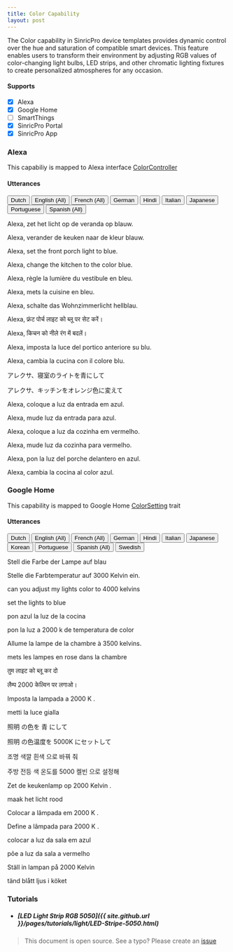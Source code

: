 ```yaml
---
title: Color Capability
layout: post
---
```


The Color capability in SinricPro device templates provides dynamic control over the hue and saturation of compatible smart devices. This feature enables users to transform their environment by adjusting RGB values of color-changing light bulbs, LED strips, and other chromatic lighting fixtures to create personalized atmospheres for any occasion.

#### Supports
 - [x]  Alexa
 - [x]  Google Home
 - [ ]  SmartThings
 - [x]  SinricPro Portal
 - [x]  SinricPro App

### Alexa 

This capabiliy is mapped to Alexa interface [ColorController](https://developer.amazon.com/en-US/docs/alexa/device-apis/alexa-colorcontroller.html)

#### Utterances

<!-- Alexa Language Tabs -->
<div class="tab">
  <button class="tablinks active" onclick="openLanguage(event, 'alexa-nl-NL')">Dutch</button>
  <button class="tablinks" onclick="openLanguage(event, 'alexa-en-US')">English (All)</button>
  <button class="tablinks" onclick="openLanguage(event, 'alexa-fr-FR')">French (All)</button>
  <button class="tablinks" onclick="openLanguage(event, 'alexa-de-DE')">German</button>  
  <button class="tablinks" onclick="openLanguage(event, 'alexa-hi-IN')">Hindi</button>
  <button class="tablinks" onclick="openLanguage(event, 'alexa-it-IT')">Italian</button>  
  <button class="tablinks" onclick="openLanguage(event, 'alexa-ja-JP')">Japanese</button>
  <button class="tablinks" onclick="openLanguage(event, 'alexa-pt-BR')">Portuguese</button>
  <button class="tablinks" onclick="openLanguage(event, 'alexa-es-ES')">Spanish (All)</button>
</div>

<div id="alexa-nl-NL" class="tabcontent" style="display: block;"> 
    <p>Alexa, zet het licht op de veranda op blauw.</p>
    <p>Alexa, verander de keuken naar de kleur blauw.</p>
</div>

<div id="alexa-en-US" class="tabcontent"> 
    <p>Alexa, set the front porch light to blue.</p> 
    <p>Alexa, change the kitchen to the color blue.</p> 
</div>

<div id="alexa-fr-FR" class="tabcontent"> 
    <p>Alexa, règle la lumière du vestibule en bleu.</p>
    <p>Alexa, mets la cuisine en bleu.</p>    
</div>

<div id="alexa-de-DE" class="tabcontent"> 
   <p>Alexa, schalte das Wohnzimmerlicht hellblau.</p>
</div>

<div id="alexa-hi-IN" class="tabcontent"> 
    <p>Alexa, फ्रंट पोर्च लाइट को ब्लू पर सेट करें।</p>
    <p>Alexa, किचन को नीले रंग में बदलें।</p>
</div>

<div id="alexa-it-IT" class="tabcontent"> 
    <p>Alexa, imposta la luce del portico anteriore su blu.</p>
    <p>Alexa, cambia la cucina con il colore blu.</p>
</div>

<div id="alexa-ja-JP" class="tabcontent"> 
    <p>アレクサ、寝室のライトを青にして</p>
    <p>アレクサ、キッチンをオレンジ色に変えて</p>
</div>

<div id="alexa-pt-BR" class="tabcontent"> 
    <p>Alexa, coloque a luz da entrada em azul.</p>
    <p>Alexa, mude luz da entrada para azul.</p>
    <p>Alexa, coloque a luz da cozinha em vermelho.</p>
    <p>Alexa, mude luz da cozinha para vermelho.</p>
</div>

<div id="alexa-es-ES" class="tabcontent"> 
    <p>Alexa, pon la luz del porche delantero en azul.</p>
    <p>Alexa, cambia la cocina al color azul.</p>
</div>

### Google Home

This capability is mapped to Google Home [ColorSetting](https://developers.home.google.com/cloud-to-cloud/traits/colorsetting) trait

#### Utterances

<!-- Google Home Language Tabs -->
<div class="tab">
  <button class="tablinks active" onclick="openLanguage(event, 'gh-nl-NL')">Dutch</button>
  <button class="tablinks" onclick="openLanguage(event, 'gh-en-US')">English (All)</button>
  <button class="tablinks" onclick="openLanguage(event, 'gh-fr-FR')">French (All)</button>
  <button class="tablinks" onclick="openLanguage(event, 'gh-de-DE')">German</button>  
  <button class="tablinks" onclick="openLanguage(event, 'gh-hi-IN')">Hindi</button>
  <button class="tablinks" onclick="openLanguage(event, 'gh-it-IT')">Italian</button>
  <button class="tablinks" onclick="openLanguage(event, 'gh-ja-JP')">Japanese</button>
  <button class="tablinks" onclick="openLanguage(event, 'gh-ko-KR')">Korean</button>
  <button class="tablinks" onclick="openLanguage(event, 'gh-pt-BR')">Portuguese</button>
  <button class="tablinks" onclick="openLanguage(event, 'gh-es-ES')">Spanish (All)</button>
  <button class="tablinks" onclick="openLanguage(event, 'gh-sv-SE')">Swedish</button>
</div>

<div id="gh-de-DE" class="tabcontent"> 
    <p>Stell die Farbe der Lampe auf blau</p>
    <p>Stelle die Farbtemperatur auf 3000 Kelvin ein.</p>
</div>

<div id="gh-en-US" class="tabcontent">
    <p>can you adjust my lights color to 4000 kelvins</p>
    <p>set the lights to blue</p>  
</div>

<div id="gh-es-ES" class="tabcontent">
    <p>pon azul la luz de la cocina</p>
    <p>pon la luz a 2000 k de temperatura de color</p>
</div>

<div id="gh-fr-FR" class="tabcontent">
    <p>Allume la lampe de la chambre à 3500 kelvins.</p>
    <p>mets les lampes en rose dans la chambre</p>
</div>

<div id="gh-hi-IN" class="tabcontent">
    <p>तुम लाइट को ब्लू कर दो</p>
    <p>लैम्प 2000 केल्विन पर लगाओ।</p>
</div>

<div id="gh-it-IT" class="tabcontent">
    <p>Imposta la lampada a 2000 K .</p>
    <p>metti la luce gialla</p>
</div>

<div id="gh-ja-JP" class="tabcontent">
    <p>照明 の色を 青 にして</p>
    <p>照明 の色温度を 5000K にセットして</p>
</div>

<div id="gh-ko-KR" class="tabcontent">
    <p>조명 색깔 흰색 으로 바꿔 줘</p>
    <p>주방 전등 색 온도를 5000 켈빈 으로 설정해</p>
</div>

<div id="gh-nl-NL" class="tabcontent" style="display: block;">
    <p>Zet de keukenlamp op 2000 Kelvin .</p>
    <p>maak het licht rood</p>
</div>

<div id="gh-pt-BR" class="tabcontent">
    <p>Colocar a lâmpada em 2000 K .</p>
    <p>Define a lâmpada para 2000 K .</p>
    <p>colocar a luz da sala em azul</p>
    <p>põe a luz da sala a vermelho</p>
</div>

<div id="gh-sv-SE" class="tabcontent">
    <p>Ställ in lampan på 2000 Kelvin</p>
    <p>tänd blått ljus i köket</p>
</div>

### Tutorials

- ##### [LED Light Strip RGB 5050]({{ site.github.url }}/pages/tutorials/light/LED-Stripe-5050.html)

> This document is open source. See a typo? Please create an [issue](https://github.com/sinricpro/help-docs)